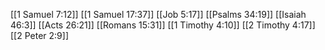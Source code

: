[[1 Samuel 7:12]]
[[1 Samuel 17:37]]
[[Job 5:17]]
[[Psalms 34:19]]
[[Isaiah 46:3]]
[[Acts 26:21]]
[[Romans 15:31]]
[[1 Timothy 4:10]]
[[2 Timothy 4:17]]
[[2 Peter 2:9]]

